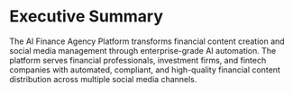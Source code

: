 # Executive Summary

The AI Finance Agency Platform transforms financial content creation and social media management through enterprise-grade AI automation. The platform serves financial professionals, investment firms, and fintech companies with automated, compliant, and high-quality financial content distribution across multiple social media channels.

